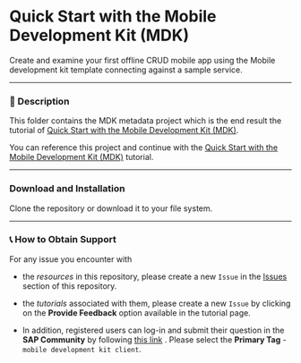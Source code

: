 # Quick Start with the Mobile Development Kit (MDK)
Create and examine your first offline CRUD mobile app using the Mobile development kit template connecting against a sample service.

***
### 📌 Description
This folder contains the MDK metadata project which is the end result the tutorial of [Quick Start with the Mobile Development Kit (MDK)](https://developers.sap.com/tutorials/cp-mobile-dev-kit-quick-start.html).

You can reference this project and continue with the [Quick Start with the Mobile Development Kit (MDK)](https://developers.sap.com/tutorials/cp-mobile-dev-kit-quick-start.html) tutorial.


***
### Download and Installation

Clone the repository or download it to your file system.

***
### 📞 How to Obtain Support
For any issue you encounter with 
* the *resources* in this repository, please create a new `Issue` in the [Issues](https://github.com/SAP/cloud-mdk-tutorial-samples/issues) section of this repository.
* the *tutorials* associated with them, please create a new `Issue` by clicking on the **Provide Feedback** option available in the tutorial page.

* In addition, registered users can log-in and submit their question in the **SAP Community** by following [this link](https://answers.sap.com/questions/ask.html) .
Please select the **Primary Tag** - `mobile development kit client`.